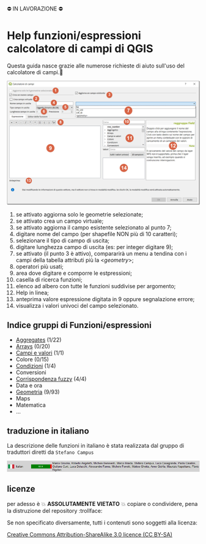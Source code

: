 :no_entry: IN LAVORAZIONE :no_entry:

# Help funzioni/espressioni calcolatore di campi di QGIS 

Questa guida nasce grazie alle numerose richieste di aiuto sull'uso del calcolatore di campi.:star2:

<img src="/img/calcolatore_campi.png">

1. se attivato aggiorna solo le geometrie selezionate;
2. se attivato crea un campo virtuale;
3. se attivato aggiorna il campo esistente selezionato al punto 7;
4. digitare nome del campo (per shapefile NON più di 10 caratteri);
5. selezionare il tipo di campo di uscita;
6. digitare lunghezza campo di uscita (es: per integer digitare 9);
7. se attivato (il punto 3 è attivo), compararirà un menu a tendina con i campi della tabella attributi più la <*geometry*>;
8. operatori più usati;
9. area dove digitare e comporre le estpressioni;
10. casella di ricerca funzioni;
11. elenco ad albero con tutte le funzioni suddivise per argomento;
12. Help in linea;
13. anteprima valore espressione digitata in 9 oppure segnalazione errore;
14. visualizza i valori univoci del campo selezionato.

## Indice gruppi di Funzioni/espressioni
* [Aggregates](/aggregates) (1/22)
* [Arrays]() (0/20)
* [Campi e valori](/campi_e_valori) (1/1)
* Colore (0/15)
* [Condizioni](/condizioni) (1/4)
* Conversioni
* [Corrispondenza fuzzy](/corrispondenza_fuzzy) (4/4)
* Data e ora
* [Geometria](/geometria) (9/93)
* Maps
* Matematica
* ...


## traduzione in italiano

La descrizione delle funzioni in italiano è stata realizzata dal gruppo di traduttori diretti da `Stefano Campus`

<img src="/img/traduttori.png">


## licenze

per adesso è :boom: **ASSOLUTAMENTE VIETATO** :boom: copiare o condividere, pena la distruzione del repository :trollface:

Se non specificato diversamente, tutti i contenuti sono soggetti alla licenza:

[Creative Commons Attribution-ShareAlike 3.0 licence (CC BY-SA)](https://creativecommons.org/licenses/by-sa/3.0/)
